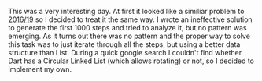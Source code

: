 This was a very interesting day. At first it looked like a similiar problem to [2016/19](https://adventofcode.com/2016/day/19) so I decided
to treat it the same way. I wrote an ineffective solution to generate the first 1000 steps and tried to analyze it, but no
pattern was emerging. As it turns out there was no pattern and the proper way to solve this task was to just iterate through all the steps, but using
a better data structure than List. During a quick google search I couldn't find whether Dart has a Circular Linked List (which allows rotating) or not, so I decided to implement my own.
